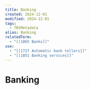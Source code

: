 ```yaml
---
title: Banking
created: 2024-12-01
modified: 2024-12-01
tags:
  - TBSMetadata
alias: Banking
relatedTerm:
  - "[[1865 Banks]]"
use:
  - "[[1727 Automatic bank tellers]]"
  - "[[1851 Banking services]]"
---
```

# Banking
